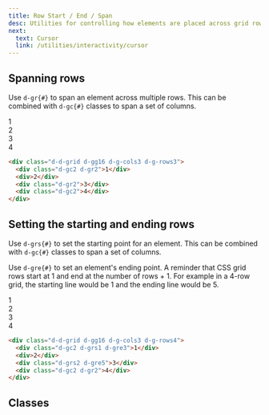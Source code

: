 ```yaml
---
title: Row Start / End / Span
desc: Utilities for controlling how elements are placed across grid rows.
next:
  text: Cursor
  link: /utilities/interactivity/cursor
---
```


## Spanning rows

Use `d-gr{#}` to span an element across multiple rows. This can be combined with `d-gc{#}` classes to span a set of columns.

<code-well-header class="d-fl-center d-fd-column d-p24 d-bgc-purple-100 d-bgo50 d-w100p d-hmn216" custom>
  <div class="d-d-grid d-gg16 d-g-cols3 d-g-rows3 d-p16 d-w100p d-hmn216 d-bar8 d-bgc-purple-100">
    <div class="d-gc2 d-gr2 d-fl-center d-p16 d-bgc-purple-300 d-bar4 d-fs-300 d-fw-bold">1</div>
    <div class="d-fl-center d-p16 d-bgc-purple-300 d-bar4 d-fs-300 d-fw-bold d-o50">2</div>
    <div class="d-gr2 d-fl-center d-p16 d-bgc-purple-300 d-bar4 d-fs-300 d-fw-bold">3</div>
    <div class="d-gc2 d-fl-center d-p16 d-bgc-purple-300 d-bar4 d-fs-300 d-fw-bold d-o50">4</div>
  </div>
</code-well-header>

```html
<div class="d-d-grid d-gg16 d-g-cols3 d-g-rows3">
  <div class="d-gc2 d-gr2">1</div>
  <div>2</div>
  <div class="d-gr2">3</div>
  <div class="d-gc2">4</div>
</div>
```

## Setting the starting and ending rows

Use `d-grs{#}` to set the starting point for an element. This can be combined with `d-gc{#}` classes to span a set of columns.

Use `d-gre{#}` to set an element's ending point. A reminder that CSS grid rows start at 1 and end at the number of rows + 1. For example in a 4-row grid, the starting line would be 1 and the ending line would be 5.

<code-well-header class="d-fl-center d-fd-column d-p24 d-bgc-magenta-100 d-bgo50 d-w100p d-hmn216" custom>
  <div class="d-d-grid d-gg16 d-g-cols3 d-g-rows4 d-p16 d-w100p d-hmn216 d-bar8 d-bgc-magenta-100">
    <div class="d-gc2 d-grs1 d-gre3 d-fl-center d-p16 d-bgc-magenta-100 d-bar4 d-fs-300 d-fw-bold">1</div>
    <div class="d-fl-center d-p16 d-bgc-magenta-100 d-bar4 d-fs-300 d-fw-bold d-o50">2</div>
    <div class="d-grs2 d-gre5 d-fl-center d-p16 d-bgc-magenta-100 d-bar4 d-fs-300 d-fw-bold">3</div>
    <div class="d-gc2 d-gr2 d-fl-center d-p16 d-bgc-magenta-100 d-bar4 d-fs-300 d-fw-bold d-o50">4</div>
  </div>
</code-well-header>

```html
<div class="d-d-grid d-gg16 d-g-cols3 d-g-rows4">
  <div class="d-gc2 d-grs1 d-gre3">1</div>
  <div>2</div>
  <div class="d-grs2 d-gre5">3</div>
  <div class="d-gc2 d-gr2">4</div>
</div>
```

## Classes

<div class="d-h464 d-of-y-scroll d-bb d-bc-black-200">
  <utility-class-table>
    <template #content>
      <tbody v-for="g in ['start', 'end', 'span']">
        <tr v-for="i in [1, 2, 3, 4, 5, 6, 7, 8, 9, 10, 11, 12]">
          <th scope="row" class="d-ff-mono d-fc-purple-400 d-fw-normal d-fs-100">
            <span v-if="g === 'start'">.d-grs{{ i }}</span>
            <span v-else-if="g === 'end'">.d-gre{{ i }}</span>
            <span v-else>.d-gr{{ i }}</span>
          </th>
          <td class="d-ff-mono d-fc-orange d-fs-100">
            <span v-if="g === 'start'">
              grid-row-start: {{ i }}
            </span>
            <span v-else-if="g === 'end'">
              grid-row-end: {{ i }}
            </span>
            <span v-else>
              grid-row: span {{ i }} / span {{ i }}
            </span>
          </td>
        </tr>
        <tr v-if="g === 'span'">
          <th scope="row" class="d-ff-mono d-fc-purple-400 d-fw-normal d-fs-100">.d-gr-full</th>
          <td class="d-ff-mono d-fc-orange d-fs-100">grid-row: 1 / -1 !important;</td>
        </tr>
        <tr>
          <th scope="row" class="d-ff-mono d-fc-purple-400 d-fw-normal d-fs-100">
            <span v-if="g === 'start'">
              .d-grs-auto
            </span>
            <span v-else-if="g === 'end'">
              .d-gre-auto
            </span>
            <span v-else>
              .d-gr-auto
            </span>
          </th>
          <td class="d-ff-mono d-fc-orange d-fs-100">
            <span v-if="g === 'start'">
              grid-row-start: auto !important;
            </span>
            <span v-else-if="g === 'end'">
              grid-row-end: auto !important;
            </span>
            <span v-else>
              grid-row: auto !important;
            </span>
          </td>
        </tr>
        <tr>
          <th scope="row" class="d-ff-mono d-fc-purple-400 d-fw-normal d-fs-100">
            <span v-if="g === 'start'">
              .d-grs-unset
            </span>
            <span v-else-if="g === 'end'">
              .d-gre-unset
            </span>
            <span v-else>
              .d-gr-unset
            </span>
          </th>
          <td class="d-ff-mono d-fc-orange d-fs-100">
            <span v-if="g === 'start'">
              grid-row-start: unset !important;
            </span>
            <span v-else-if="g === 'end'">
              grid-row-end: unset !important;
            </span>
            <span v-else>
              grid-row: unset !important;
            </span>
          </td>
        </tr>
      </tbody>
    </template>
  </utility-class-table>
</div>
